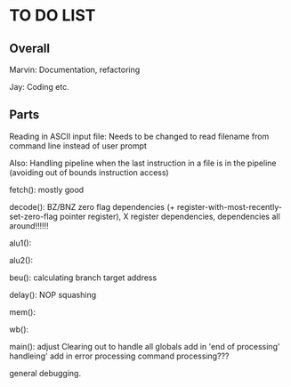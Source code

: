 # TO DO LIST

## Overall
Marvin: Documentation, refactoring

Jay: Coding etc.

## Parts
Reading in ASCII input file: Needs to be changed to read filename from command line instead of user prompt

Also: Handling pipeline when the last instruction in a file is in the pipeline (avoiding out of bounds instruction access)

fetch(): mostly good

decode(): BZ/BNZ zero flag dependencies (+ register-with-most-recently-set-zero-flag pointer register), X register dependencies, dependencies all around!!!!!!

alu1(): 

alu2():

beu(): calculating branch target address

delay(): NOP squashing

mem():

wb():

main(): adjust Clearing out to handle all globals
        add in 'end of processing' handleing'
        add in error processing
        command processing???

general debugging.
